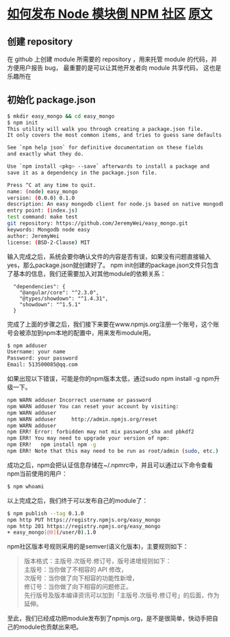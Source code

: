 # [如何发布 Node 模块倒 NPM 社区][1] [原文][2]

[1]:http://cnodejs.org/topic/5364dcde31a870830700b847
[2]:http://weizhifeng.net/how-to-publish-a-node-module.html


## 创建 repository

在 github 上创建 module 所需要的 repository ，用来托管 module 的代码，并方便用户报告 bug， 最重要的是可以让其他开发者向 module 共享代码， 这也是乐趣所在

## 初始化 package.json

```bash
$ mkdir easy_mongo && cd easy_mongo
$ npm init
This utility will walk you through creating a package.json file.
It only covers the most common items, and tries to guess sane defaults.

See `npm help json` for definitive documentation on these fields
and exactly what they do.

Use `npm install <pkg> --save` afterwards to install a package and
save it as a dependency in the package.json file.

Press ^C at any time to quit.
name: (node) easy_mongo
version: (0.0.0) 0.1.0
description: An easy mongodb client for node.js based on native mongodb driver.
entry point: (index.js) 
test command: make test
git repository: https://github.com/JeremyWei/easy_mongo.git
keywords: Mongodb node easy 
author: JeremyWei
license: (BSD-2-Clause) MIT
```

输入完成之后，系统会要你确认文件的内容是否有误，如果没有问题直接输入yes，那么package.json就创建好了。
npm init创建的package.json文件只包含了基本的信息，我们还需要加入对其他module的依赖关系：

```
  "dependencies": {
    "@angular/core": "^2.3.0",
    "@types/showdown": "^1.4.31",
    "showdown": "^1.5.1"
  }
```

完成了上面的步骤之后，我们接下来要在www.npmjs.org注册一个账号，这个账号会被添加到npm本地的配置中，用来发布module用。

```bash
$ npm adduser	
Username: your name
Password: your password
Email: 513500085@qq.com
```
如果出现以下错误，可能是你的npm版本太低，通过sudo npm install -g npm升级一下。

```bash
npm WARN adduser Incorrect username or password
npm WARN adduser You can reset your account by visiting:
npm WARN adduser 
npm WARN adduser     http://admin.npmjs.org/reset
npm WARN adduser 
npm ERR! Error: forbidden may not mix password_sha and pbkdf2
npm ERR! You may need to upgrade your version of npm:
npm ERR!   npm install npm -g
npm ERR! Note that this may need to be run as root/admin (sudo, etc.)
```

成功之后，npm会把认证信息存储在~/.npmrc中，并且可以通过以下命令查看npm当前使用的用户：

```bash
$ npm whoami 
```

以上完成之后，我们终于可以发布自己的module了：

```bash
$ npm publish --tag 0.1.0
npm http PUT https://registry.npmjs.org/easy_mongo
npm http 201 https://registry.npmjs.org/easy_mongo
+ easy_mongo[@0](/user/0).1.0
```

npm社区版本号规则采用的是semver(语义化版本)，主要规则如下：

> 版本格式：主版号.次版号.修订号，版号递增规则如下：  
> 	主版号：当你做了不相容的 API 修改，  
> 	次版号：当你做了向下相容的功能性新增，  
> 	修订号：当你做了向下相容的问题修正。  
> 	先行版号及版本编译资讯可以加到「主版号.次版号.修订号」的后面，作为延伸。  
> 
至此，我们已经成功把module发布到了npmjs.org，是不是很简单，快动手把自己的module也贡献出来吧。




